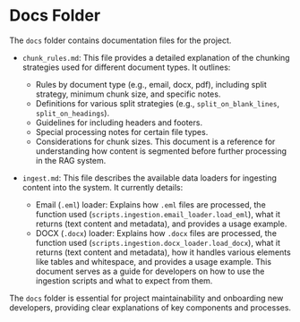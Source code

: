 # Docs Folder

The `docs` folder contains documentation files for the project.

- `chunk_rules.md`: This file provides a detailed explanation of the chunking strategies used for different document types. It outlines:
    - Rules by document type (e.g., email, docx, pdf), including split strategy, minimum chunk size, and specific notes.
    - Definitions for various split strategies (e.g., `split_on_blank_lines`, `split_on_headings`).
    - Guidelines for including headers and footers.
    - Special processing notes for certain file types.
    - Considerations for chunk sizes.
    This document is a reference for understanding how content is segmented before further processing in the RAG system.

- `ingest.md`: This file describes the available data loaders for ingesting content into the system. It currently details:
    - Email (`.eml`) loader: Explains how `.eml` files are processed, the function used (`scripts.ingestion.email_loader.load_eml`), what it returns (text content and metadata), and provides a usage example.
    - DOCX (`.docx`) loader: Explains how `.docx` files are processed, the function used (`scripts.ingestion.docx_loader.load_docx`), what it returns (text content and metadata), how it handles various elements like tables and whitespace, and provides a usage example.
    This document serves as a guide for developers on how to use the ingestion scripts and what to expect from them.

The `docs` folder is essential for project maintainability and onboarding new developers, providing clear explanations of key components and processes.

